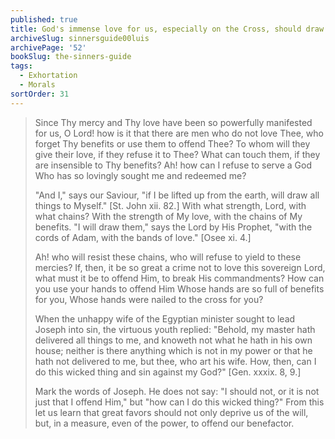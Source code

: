 ```yaml
---
published: true
title: God's immense love for us, especially on the Cross, should draw us away from sin
archiveSlug: sinnersguide00luis
archivePage: '52'
bookSlug: the-sinners-guide
tags:
  - Exhortation
  - Morals
sortOrder: 31
---
```


> Since Thy mercy and Thy love have been so powerfully manifested for us, O Lord! how is it that there are men who do not love Thee, who forget Thy benefits or use them to offend Thee? To whom will they give their love, if they refuse it to Thee? What can touch them, if they are insensible to Thy benefits? Ah! how can I refuse to serve a God Who has so lovingly sought me and redeemed me?
>
> "And I," says our Saviour, "if I be lifted up from the earth, will draw all things to Myself." [St. John xii. 82.] With what strength, Lord, with what chains? With the strength of My love, with the chains of My benefits. "I will draw them," says the Lord by His Prophet, "with the cords of Adam, with the bands of love." [Osee xi. 4.]
>
> Ah! who will resist these chains, who will refuse to yield to these mercies? If, then, it be so great a crime not to love this sovereign Lord, what must it be to offend Him, to break His commandments? How can you use your hands to offend Him Whose hands are so full of benefits for you, Whose hands were nailed to the cross for you?
>
> When the unhappy wife of the Egyptian minister sought to lead Joseph into sin, the virtuous youth replied: "Behold, my master hath delivered all things to me, and knoweth not what he hath in his own house; neither is there anything which is not in my power or that he hath not delivered to me, but thee, who art his wife. How, then, can I do this wicked thing and sin against my God?" [Gen. xxxix. 8, 9.]
>
> Mark the words of Joseph. He does not say: "I should not, or it is not just that I offend Him," but "how can I do this wicked thing?" From this let us learn that great favors should not only deprive us of the will, but, in a measure, even of the power, to offend our benefactor.
